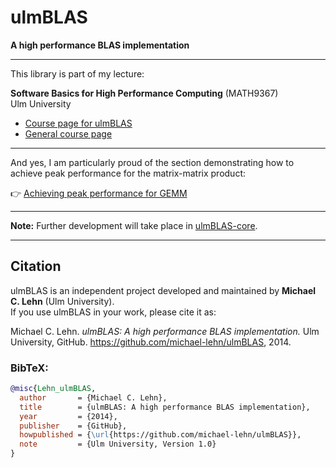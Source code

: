 # ulmBLAS

**A high performance BLAS implementation**

---

This library is part of my lecture:

**Software Basics for High Performance Computing** (MATH9367)  
Ulm University

- [Course page for ulmBLAS](http://www.mathematik.uni-ulm.de/~lehn/ulmBLAS)
- [General course page](http://www.mathematik.uni-ulm.de/~lehn/sghpc)

---

And yes, I am particularly proud of the section demonstrating how to achieve peak performance for the matrix-matrix product:

👉 [Achieving peak performance for GEMM](http://www.mathematik.uni-ulm.de/~lehn/sghpc/gemm/index.html)

---

**Note:** Further development will take place in [ulmBLAS-core](https://github.com/michael-lehn/ulmBLAS-core).

---

## Citation

ulmBLAS is an independent project developed and maintained by **Michael C. Lehn** (Ulm University).  
If you use ulmBLAS in your work, please cite it as:

Michael C. Lehn. *ulmBLAS: A high performance BLAS implementation.* Ulm University, GitHub. https://github.com/michael-lehn/ulmBLAS, 2014.

### BibTeX:

```bibtex
@misc{Lehn_ulmBLAS,
  author       = {Michael C. Lehn},
  title        = {ulmBLAS: A high performance BLAS implementation},
  year         = {2014},
  publisher    = {GitHub},
  howpublished = {\url{https://github.com/michael-lehn/ulmBLAS}},
  note         = {Ulm University, Version 1.0}
}

